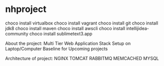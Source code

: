 # nhproject
choco install virtualbox 
choco install vagrant 
choco install git 
choco install jdk8
choco install maven 
choco install awscli
choco install intellijidea-community
choco install sublimetext3.app

About the project: 
Multi Tier Web Application Stack
Setup on Laptop/Computer 
Baseline for Upcoming projects

Architecture of project: 
NGINX 
TOMCAT
RABBITMQ
MEMCACHED
MYSQL
